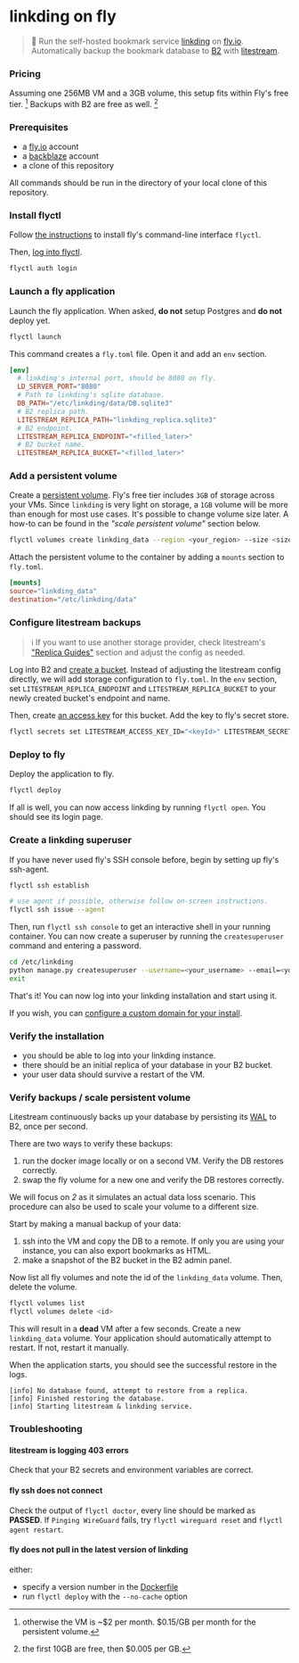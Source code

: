 # linkding on fly

> 🔖 Run the self-hosted bookmark service [linkding](https://github.com/sissbruecker/linkding) on [fly.io](https://fly.io/). Automatically backup the bookmark database to [B2](https://www.backblaze.com/b2/cloud-storage.html) with [litestream](https://litestream.io/).

### Pricing

Assuming one 256MB VM and a 3GB volume, this setup fits within Fly's free tier. [^0] Backups with B2 are free as well. [^1]

[^0]: otherwise the VM is ~$2 per month. $0.15/GB per month for the persistent volume.  
[^1]: the first 10GB are free, then $0.005 per GB.

### Prerequisites

 - a [fly.io](https://fly.io/) account
 - a [backblaze](https://www.backblaze.com/) account
 - a clone of this repository

All commands should be run in the directory of your local clone of this repository.

### Install flyctl

Follow [the instructions](https://fly.io/docs/getting-started/installing-flyctl/) to install fly's command-line interface `flyctl`.

Then, [log into flyctl](https://fly.io/docs/getting-started/log-in-to-fly/).

```sh
flyctl auth login
```

### Launch a fly application

Launch the fly application. When asked, **do not** setup Postgres and **do not** deploy yet.

```sh
flyctl launch
```

This command creates a `fly.toml` file. Open it and add an `env` section.

```toml
[env]
  # linkding's internal port, should be 8080 on fly.
  LD_SERVER_PORT="8080"
  # Path to linkding's sqlite database.
  DB_PATH="/etc/linkding/data/DB.sqlite3"
  # B2 replica path.
  LITESTREAM_REPLICA_PATH="linkding_replica.sqlite3"
  # B2 endpoint.
  LITESTREAM_REPLICA_ENDPOINT="<filled_later>"
  # B2 bucket name.
  LITESTREAM_REPLICA_BUCKET="<filled_later>"
```

### Add a persistent volume

Create a [persistent volume](https://fly.io/docs/reference/volumes/). Fly's free tier includes `3GB` of storage across your VMs. Since `linkding` is very light on storage, a `1GB` volume will be more than enough for most use cases. It's possible to change volume size later. A how-to can be found in the _"scale persistent volume"_ section below.

```sh
flyctl volumes create linkding_data --region <your_region> --size <size_in_gb>
```

Attach the persistent volume to the container by adding a `mounts` section to `fly.toml`.

```toml
[mounts]
source="linkding_data"
destination="/etc/linkding/data"
```

### Configure litestream backups

> ℹ️ If you want to use another storage provider, check litestream's ["Replica Guides"](https://litestream.io/guides/) section and adjust the config as needed.

Log into B2 and [create a bucket](https://litestream.io/guides/backblaze/#create-a-bucket). Instead of adjusting the litestream config directly, we will add storage configuration to `fly.toml`. In the `env` section, set `LITESTREAM_REPLICA_ENDPOINT` and `LITESTREAM_REPLICA_BUCKET` to your newly created bucket's endpoint and name.

Then, create [an access key](https://litestream.io/guides/backblaze/#create-a-user) for this bucket. Add the key to fly's secret store.

```sh
flyctl secrets set LITESTREAM_ACCESS_KEY_ID="<keyId>" LITESTREAM_SECRET_ACCESS_KEY="<applicationKey>"
```

### Deploy to fly

Deploy the application to fly.

```sh
flyctl deploy
```

If all is well, you can now access linkding by running `flyctl open`. You should see its login page.

### Create a linkding superuser

If you have never used fly's SSH console before, begin by setting up fly's ssh-agent.

```sh
flyctl ssh establish

# use agent if possible, otherwise follow on-screen instructions.
flyctl ssh issue --agent
```

Then, run `flyctl ssh console` to get an interactive shell in your running container. You can now create a superuser by running the `createsuperuser` command and entering a password.

```sh
cd /etc/linkding
python manage.py createsuperuser --username=<your_username> --email=<your_email>
exit
```

That's it! You can now log into your linkding installation and start using it.

If you wish, you can [configure a custom domain for your install](https://fly.io/docs/app-guides/custom-domains-with-fly/).

### Verify the installation

 - you should be able to log into your linkding instance.
 - there should be an initial replica of your database in your B2 bucket.
 - your user data should survive a restart of the VM.

### Verify backups / scale persistent volume

Litestream continuously backs up your database by persisting its [WAL](https://en.wikipedia.org/wiki/Write-ahead_logging) to B2, once per second.

There are two ways to verify these backups:

 1. run the docker image locally or on a second VM. Verify the DB restores correctly.
 2. swap the fly volume for a new one and verify the DB restores correctly.

We will focus on _2_ as it simulates an actual data loss scenario. This procedure can also be used to scale your volume to a different size.

Start by making a manual backup of your data:

 1. ssh into the VM and copy the DB to a remote. If only you are using your instance, you can also export bookmarks as HTML.
 2. make a snapshot of the B2 bucket in the B2 admin panel.

Now list all fly volumes and note the id of the `linkding_data` volume. Then, delete the volume.

```sh
flyctl volumes list
flyctl volumes delete <id>
```

This will result in a **dead** VM after a few seconds. Create a new `linkding_data` volume. Your application should automatically attempt to restart. If not, restart it manually.

When the application starts, you should see the successful restore in the logs.

```
[info] No database found, attempt to restore from a replica.
[info] Finished restoring the database.
[info] Starting litestream & linkding service.
```

### Troubleshooting

#### litestream is logging 403 errors

Check that your B2 secrets and environment variables are correct.

#### fly ssh does not connect

Check the output of `flyctl doctor`, every line should be marked as **PASSED**. If `Pinging WireGuard` fails, try `flyctl wireguard reset` and `flyctl agent restart`.

#### fly does not pull in the latest version of linkding

either:

 - specify a version number in the [Dockerfile](https://github.com/fspoettel/linkding-on-fly/blob/master/Dockerfile#L9)
 - run `flyctl deploy` with the `--no-cache` option
